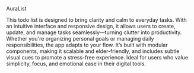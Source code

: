  AuraList

This todo list is designed to bring clarity and calm to everyday tasks. With an intuitive interface and responsive design, it allows users to create, update, and manage tasks seamlessly—turning clutter into productivity. Whether you're organizing personal goals or managing daily responsibilities, the app adapts to your flow. It’s built with modular components, making it scalable and elder-friendly, and includes subtle visual cues to promote a stress-free experience. Ideal for users who value simplicity, focus, and emotional ease in their digital tools.